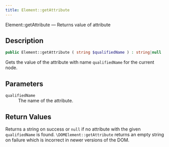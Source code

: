 ```yaml
---
title: Element::getAttribute
---
```


Element::getAttribute — Returns value of attribute

## Description ##

```php
public Element::getAttribute ( string $qualifiedName ) : string|null
```

Gets the value of the attribute with name `qualifiedName` for the current node.

## Parameters ##

<dl>
 <dt><code>qualifiedName</code></dt>
 <dd>The name of the attribute.</dd>
</dl>

## Return Values ##

Returns a string on success or <code>null</code> if no attribute with the given `qualifiedName` is found. `\DOMElement::getAttribute` returns an empty string on failure which is incorrect in newer versions of the DOM.